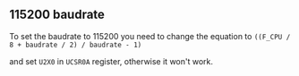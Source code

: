 ## 115200 baudrate
To set the baudrate to 115200 you need to change the equation to 
`((F_CPU / 8 + baudrate / 2) / baudrate - 1)` 

and set `U2X0` in  `UCSR0A` register, otherwise it won't work.
